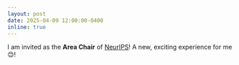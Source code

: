 ```yaml
---
layout: post
date: 2025-04-09 12:00:00-0400
inline: true
---
```


I am invited as the **Area Chair** of [NeurIPS](https://neurips.cc/)! A new, exciting experience for me😊!

